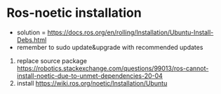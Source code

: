 # Ros-noetic installation
* solution = https://docs.ros.org/en/rolling/Installation/Ubuntu-Install-Debs.html
* remember to sudo update&upgrade with recommended updates


1. replace source package
   https://robotics.stackexchange.com/questions/99013/ros-cannot-install-noetic-due-to-unmet-dependencies-20-04
2. install
   https://wiki.ros.org/noetic/Installation/Ubuntu
